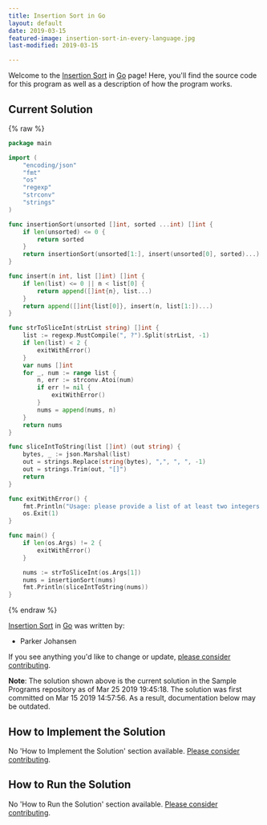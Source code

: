 ```yaml
---
title: Insertion Sort in Go
layout: default
date: 2019-03-15
featured-image: insertion-sort-in-every-language.jpg
last-modified: 2019-03-15

---
```


Welcome to the [Insertion Sort](https://rzuckerm.github.io/sample-programs-website-copy/projects/insertion-sort) in [Go](https://rzuckerm.github.io/sample-programs-website-copy/languages/go) page! Here, you'll find the source code for this program as well as a description of how the program works.

## Current Solution

{% raw %}

```go
package main

import (
    "encoding/json"
    "fmt"
    "os"
    "regexp"
    "strconv"
    "strings"
)

func insertionSort(unsorted []int, sorted ...int) []int {
    if len(unsorted) <= 0 {
        return sorted
    }
    return insertionSort(unsorted[1:], insert(unsorted[0], sorted)...)
}

func insert(n int, list []int) []int {
    if len(list) <= 0 || n < list[0] {
        return append([]int{n}, list...)
    }
    return append([]int{list[0]}, insert(n, list[1:])...)
}

func strToSliceInt(strList string) []int {
    list := regexp.MustCompile(", ?").Split(strList, -1)
    if len(list) < 2 {
        exitWithError()
    }
    var nums []int
    for _, num := range list {
        n, err := strconv.Atoi(num)
        if err != nil {
            exitWithError()
        }
        nums = append(nums, n)
    }
    return nums
}

func sliceIntToString(list []int) (out string) {
    bytes, _ := json.Marshal(list)
    out = strings.Replace(string(bytes), ",", ", ", -1)
    out = strings.Trim(out, "[]")
    return
}

func exitWithError() {
    fmt.Println("Usage: please provide a list of at least two integers to sort in the format \"1, 2, 3, 4, 5\"")
    os.Exit(1)
}

func main() {
    if len(os.Args) != 2 {
        exitWithError()
    }

    nums := strToSliceInt(os.Args[1])
    nums = insertionSort(nums)
    fmt.Println(sliceIntToString(nums))
}
```

{% endraw %}

[Insertion Sort](https://rzuckerm.github.io/sample-programs-website-copy/projects/insertion-sort) in [Go](https://rzuckerm.github.io/sample-programs-website-copy/languages/go) was written by:

- Parker Johansen

If you see anything you'd like to change or update, [please consider contributing](https://github.com/TheRenegadeCoder/sample-programs).

**Note**: The solution shown above is the current solution in the Sample Programs repository as of Mar 25 2019 19:45:18. The solution was first committed on Mar 15 2019 14:57:56. As a result, documentation below may be outdated.

## How to Implement the Solution

No 'How to Implement the Solution' section available. [Please consider contributing](https://github.com/TheRenegadeCoder/sample-programs-website).

## How to Run the Solution

No 'How to Run the Solution' section available. [Please consider contributing](https://github.com/TheRenegadeCoder/sample-programs-website).